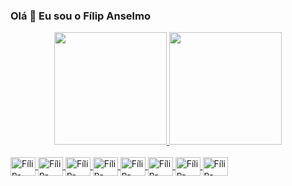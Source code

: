 ### Olá 👋 Eu sou o Fílip Anselmo


<div align="center">
  <a href="https://github.com/filipanselmo11">
  <img height="180em" src="https://github-readme-stats.vercel.app/api?username=filipanselmo11&show_icons=true&theme=merko&include_all_commits=true&count_private=true"/>
  <img height="180em" src="https://github-readme-stats.vercel.app/api/top-langs/?username=filipanselmo11&layout=compact&langs_count=7&theme=merko"/>
</div>
  
  <div style="display: inline_block"><br>
  
  <img align="center" alt="Fílip-Vue" height="30" width="40" src="https://cdn.jsdelivr.net/gh/devicons/devicon/icons/vuejs/vuejs-original.svg">
<img align="center" alt="Fílip-Vuetify" height="30" width="40" src="https://cdn.jsdelivr.net/gh/devicons/devicon/icons/vuetify/vuetify-original.svg">
<img align="center" alt="Fílip-JavaScript" height="30" width="40" src="https://cdn.jsdelivr.net/gh/devicons/devicon/icons/javascript/javascript-original.svg">
<img align="center" alt="Fílip-Html" height="30" width="40" src="https://cdn.jsdelivr.net/gh/devicons/devicon/icons/html5/html5-original.svg">
<img align="center" alt="Fílip-bootstrap" height="30" width="40" src="https://cdn.jsdelivr.net/gh/devicons/devicon/icons/bootstrap/bootstrap-original.svg">
<img align="center" alt="Fílip-Angular" height="30" width="40" src="https://cdn.jsdelivr.net/gh/devicons/devicon/icons/angularjs/angularjs-original.svg">
<img align="center" alt="Fílip-CSS3" height="30" width="40" src="https://cdn.jsdelivr.net/gh/devicons/devicon/icons/css3/css3-original.svg">
<img align="center" alt="Fílip-CSS3" height="30" width="40" src="https://cdn.jsdelivr.net/gh/devicons/devicon/icons/typescript/typescript-original.svg">
</div>
